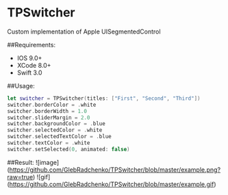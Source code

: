 # TPSwitcher
Custom implementation of Apple UISegmentedControl

##Requirements: 
  - IOS 9.0+
  - XCode 8.0+ 
  - Swift 3.0
  
##Usage: 

``` swift
let switcher = TPSwitcher(titles: ["First", "Second", "Third"])
switcher.borderColor = .white
switcher.borderWidth = 1.0
switcher.sliderMargin = 2.0
switcher.backgroundColor = .blue
switcher.selectedColor = .white
switcher.selectedTextColor = .blue
switcher.textColor = .white
switcher.setSelected(0, animated: false)
```

##Result:
![image] (https://github.com/GlebRadchenko/TPSwitcher/blob/master/example.png?raw=true)
![gif] (https://github.com/GlebRadchenko/TPSwitcher/blob/master/example.gif)
